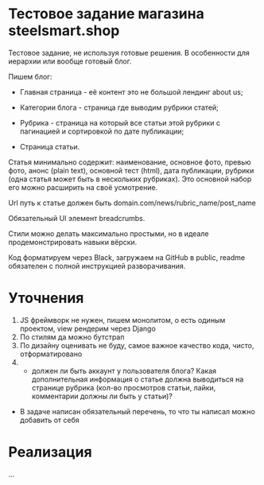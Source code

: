 # Тестовое задание магазина steelsmart.shop

Тестовое задание, не используя готовые решения. В особенности для иерархии или вообще готовый блог.

Пишем блог: 

- Главная страница - её контент это не большой лендинг about us;

- Категории блога - страница где выводим рубрики статей;

- Рубрика - страница на который все статьи этой рубрики с пагинацией и сортировкой по дате публикации;

- Страница статьи.

Статья минимально содержит: наименование, основное фото, превью фото, анонс (plain text), основной тест (html), дата публикации, рубрики (одна статья может быть в нескольких рубриках). Это основной набор его можно расширить на своё усмотрение.

Url путь к статье должен быть domain.com/news/rubric_name/post_name

Обязательный UI элемент breadcrumbs.

Стили можно делать максимально простыми, но в идеале продемонстрировать навыки вёрски.

Код форматируем через Black, загружаем на GitHub в public, readme обязателен с полной инструкцией разворачивания.

# Уточнения

1) JS фреймворк не нужен, пишем монолитом, о есть одиным проектом, view рендерим через Django
2) По стилям да можно бутстрап
3) По дизайну оценивать не буду, самое важное качество кода, чисто, отформатировано
4) - должен ли быть аккаунт у пользователя блога? Какая дополнительная информация о статье  должна выводиться на странице рубрика  (кол-во просмотров статьи, лайки, комментарии должны ли быть у статьи)?
- В задаче написан обязательный перечень, то что ты написал можно добавить от себя

# Реализация

...

